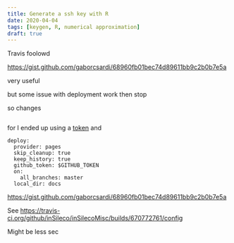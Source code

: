 ```yaml
---
title: Generate a ssh key with R
date: 2020-04-04
tags: [keygen, R, numerical approximation]
draft: true 
---
```



Travis foolowd

https://gist.github.com/gaborcsardi/68960fb01bec74d89611bb9c2b0b7e5a

very useful

but some issue with deployment work then stop

so changes

```
```

for I ended up using a [token](https://help.github.com/en/github/authenticating-to-github/creating-a-personal-access-token-for-the-command-line) and


```
deploy:
  provider: pages
  skip_cleanup: true
  keep_history: true
  github_token: $GITHUB_TOKEN
  on:
    all_branches: master
  local_dir: docs
```

https://gist.github.com/gaborcsardi/68960fb01bec74d89611bb9c2b0b7e5a



See https://travis-ci.org/github/inSileco/inSilecoMisc/builds/670772761/config

Might be less sec